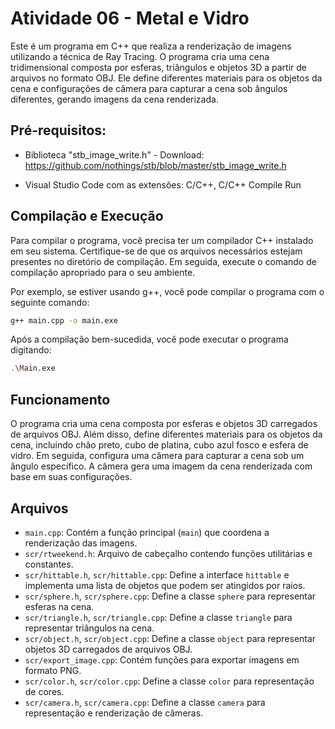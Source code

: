 # Atividade 06 - Metal e Vidro

Este é um programa em C++ que realiza a renderização de imagens utilizando a técnica de Ray Tracing. O programa cria uma cena tridimensional composta por esferas, triângulos e objetos 3D a partir de arquivos no formato OBJ. Ele define diferentes materiais para os objetos da cena e configurações de câmera para capturar a cena sob ângulos diferentes, gerando imagens da cena renderizada.

## Pré-requisitos:

- Biblioteca "stb_image_write.h" - Download: https://github.com/nothings/stb/blob/master/stb_image_write.h

- Visual Studio Code com as extensões: C/C++,  C/C++ Compile Run

## Compilação e Execução

Para compilar o programa, você precisa ter um compilador C++ instalado em seu sistema. Certifique-se de que os arquivos necessários estejam presentes no diretório de compilação. Em seguida, execute o comando de compilação apropriado para o seu ambiente.

Por exemplo, se estiver usando g++, você pode compilar o programa com o seguinte comando:

```bash
g++ main.cpp -o main.exe
```

Após a compilação bem-sucedida, você pode executar o programa digitando:

```bash
.\Main.exe
```

## Funcionamento

O programa cria uma cena composta por esferas e objetos 3D carregados de arquivos OBJ. Além disso, define diferentes materiais para os objetos da cena, incluindo chão preto, cubo de platina, cubo azul fosco e esfera de vidro. Em seguida, configura uma câmera para capturar a cena sob um ângulo específico. A câmera gera uma imagem da cena renderizada com base em suas configurações.

## Arquivos

- `main.cpp`: Contém a função principal (`main`) que coordena a renderização das imagens.
- `scr/rtweekend.h`: Arquivo de cabeçalho contendo funções utilitárias e constantes.
- `scr/hittable.h`, `scr/hittable.cpp`: Define a interface `hittable` e implementa uma lista de objetos que podem ser atingidos por raios.
- `scr/sphere.h`, `scr/sphere.cpp`: Define a classe `sphere` para representar esferas na cena.
- `scr/triangle.h`, `scr/triangle.cpp`: Define a classe `triangle` para representar triângulos na cena.
- `scr/object.h`, `scr/object.cpp`: Define a classe `object` para representar objetos 3D carregados de arquivos OBJ.
- `scr/export_image.cpp`: Contém funções para exportar imagens em formato PNG.
- `scr/color.h`, `scr/color.cpp`: Define a classe `color` para representação de cores.
- `scr/camera.h`, `scr/camera.cpp`: Define a classe `camera` para representação e renderização de câmeras.
